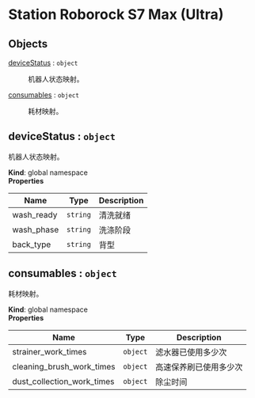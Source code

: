 # Station Roborock S7 Max (Ultra)

## Objects

<dl>
<dt><a href="#deviceStatus">deviceStatus</a> : <code>object</code></dt>
<dd><p>机器人状态映射。</p>
</dd>
<dt><a href="#consumables">consumables</a> : <code>object</code></dt>
<dd><p>耗材映射。</p>
</dd>
</dl>

<a name="deviceStatus"></a>

## deviceStatus : <code>object</code>
机器人状态映射。

**Kind**: global namespace  
**Properties**

| Name | Type | Description |
| --- | --- | --- |
| wash_ready | <code>string</code> | 清洗就绪 |
| wash_phase | <code>string</code> | 洗涤阶段 |
| back_type | <code>string</code> | 背型 |

<a name="consumables"></a>

## consumables : <code>object</code>
耗材映射。

**Kind**: global namespace  
**Properties**

| Name | Type | Description |
| --- | --- | --- |
| strainer_work_times | <code>object</code> | 滤水器已使用多少次 |
| cleaning_brush_work_times | <code>object</code> | 高速保养刷已使用多少次 |
| dust_collection_work_times | <code>object</code> | 除尘时间 |

